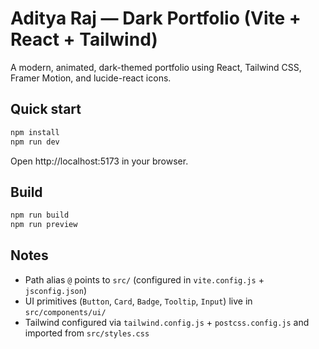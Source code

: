 # Aditya Raj — Dark Portfolio (Vite + React + Tailwind)

A modern, animated, dark-themed portfolio using React, Tailwind CSS, Framer Motion, and lucide-react icons.

## Quick start

```bash
npm install
npm run dev
```

Open http://localhost:5173 in your browser.

## Build

```bash
npm run build
npm run preview
```

## Notes
- Path alias `@` points to `src/` (configured in `vite.config.js` + `jsconfig.json`)
- UI primitives (`Button`, `Card`, `Badge`, `Tooltip`, `Input`) live in `src/components/ui/`
- Tailwind configured via `tailwind.config.js` + `postcss.config.js` and imported from `src/styles.css`

